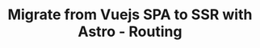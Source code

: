 ---
title: 'Migrate from Vuejs SPA to SSR with Astro - Routing'
description: "Taking a look at Astro routing, and how to use it to migrate a Vuejs SPA to an SSR, and how to force specific pages to be rendered as static or server-rendered, and guarding specific routes that need authentication."
isDraft: true
pubDate: '12 Aug 2023'
---